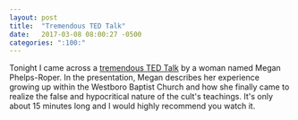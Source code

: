 ```yaml
---
layout: post
title:  "Tremendous TED Talk"
date:   2017-03-08 08:00:27 -0500
categories: ":100:"
---
```



<p>Tonight I came across a <a href="https://www.youtube.com/watch?v=bVV2Zk88beY">tremendous TED Talk</a> by a woman named Megan Phelps-Roper. In the presentation, Megan describes her experience growing up within the Westboro Baptist Church and how she finally came to realize the false and hypocritical nature of the cult's teachings. It's only about 15 minutes long and I would highly recommend you watch it.</p>
